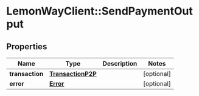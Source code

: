 # LemonWayClient::SendPaymentOutput

## Properties
Name | Type | Description | Notes
------------ | ------------- | ------------- | -------------
**transaction** | [**TransactionP2P**](TransactionP2P.md) |  | [optional] 
**error** | [**Error**](Error.md) |  | [optional] 


